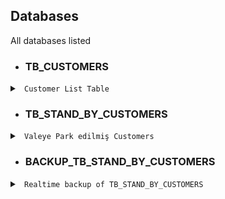 ## Databases
All databases listed

- ### TB_CUSTOMERS
<details> <summary> <code> Customer List Table </code> </summary>
                   
**ID**            - int

**PHONE**         - varchar

**PHONE_HASH**    - varchar

**CAR_MODEL**     - varchar

**CAR_MODEL_ID**  - int

**DATE**          - datetime

**TIMESTAMP**     - varchar


</details>

- ### TB_STAND_BY_CUSTOMERS

<details> <summary> <code> Valeye Park edilmiş Customers </code> </summary>
  
**PHONE**         - varchar

**PHONE_HASH**    - varchar

**CAR_MODEL**     - varchar

**CAR_MODEL_ID**  - int

**ZONE**          - varchar

**STATUS**        - int

**DATE**          - datetime

**TIMESTAMP**     - varchar

</details>

- ### BACKUP_TB_STAND_BY_CUSTOMERS

<details> <summary> <code> Realtime backup of TB_STAND_BY_CUSTOMERS </code> </summary>
  
**PHONE**         - varchar

**PHONE_HASH**    - varchar

**CAR_MODEL**     - varchar

**CAR_MODEL_ID**  - int

**ZONE**          - varchar

**STATUS**        - int

**DATE**          - datetime

**TIMESTAMP**     - varchar

</details>
